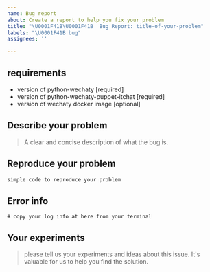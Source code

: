 ```yaml
---
name: Bug report
about: Create a report to help you fix your problem
title: "\U0001F41B\U0001F41B  Bug Report: title-of-your-problem"
labels: "\U0001F41B bug"
assignees: ''

---
```


## requirements

* version of python-wechaty [required]
* version of python-wechaty-puppet-itchat [required]
* version of wechaty docker image [optional]

## Describe your problem

> A clear and concise description of what the bug is.

## Reproduce your problem

```python
simple code to reproduce your problem
```

## Error info 

```shell
# copy your log info at here from your terminal 
```

## Your experiments

> please tell us your experiments and ideas about this issue. It's valuable for us to help you find the solution.
